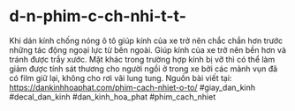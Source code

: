 # d-n-phim-c-ch-nhi-t-t-
Khi dán kính chống nóng ô tô giúp kính của xe trở nên chắc chắn hơn trước những tác động ngoại lực từ bên ngoài. Giúp kính của xe trở nên bền hơn và tránh được trầy xước. Mặt khác trong trường hợp kính bị vỡ thì có thể làm giảm được tính sát thương cho người ngồi ở trong xe bởi các mảnh vụn đã có film giữ lại, không cho rơi vãi lung tung. Nguồn bài viết tại: https://dankinhhoaphat.com/phim-cach-nhiet-o-to/  #giay_dan_kinh #decal_dan_kinh #dan_kinh_hoa_phat #phim_cach_nhiet
